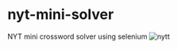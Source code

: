 # nyt-mini-solver
NYT mini crossword solver using selenium
![nytt](https://github.com/masonhgn/nyt-mini-solver/assets/73012906/ca8466ba-2152-4474-a853-f28d5096eed1)
